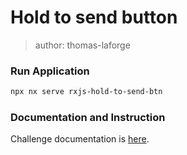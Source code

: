 # Hold to send button

> author: thomas-laforge

### Run Application

```bash
npx nx serve rxjs-hold-to-send-btn
```

### Documentation and Instruction

Challenge documentation is [here](https://angular-challenges.vercel.app/challenges/rxjs/49-hold-to-send-btn/).

